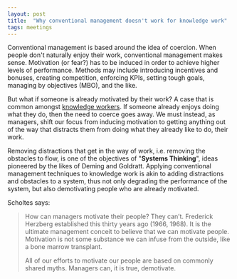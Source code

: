 ```yaml
---
layout: post
title:  "Why conventional management doesn't work for knowledge work"
tags: meetings
---
```

Conventional management is based around the idea of coercion.
When people don't naturally enjoy their work,
conventional management makes sense.
Motivation (or fear?) has to be induced in order to achieve
higher levels of performance.
Methods may include introducing incentives and bonuses, creating competition, 
enforcing KPIs, setting tough goals, managing by objectives (MBO),
and the like.

But what if someone is already motivated by their work?
A case that is common amongst [knowledge workers](https://en.wikipedia.org/wiki/Knowledge_worker). 
If someone already enjoys doing what they do,
then the need to coerce goes away.
We must instead, as managers, shift our focus
from inducing motivation to getting anything out of the
way that distracts them from doing 
what they already like to do, their work.

Removing distractions that get in the way of work,
i.e. removing the obstacles to flow, 
is one of the objectives of "**Systems Thinking**",
ideas pioneered by the likes of Deming and Goldratt.
Applying conventional management techniques to
knowledge work is akin to adding distractions and obstacles
to a system, thus not only degrading the performance of the system,
but also demotivating people who are already motivated.

Scholtes says:

> How can managers motivate their people? They can’t. Frederick Herzberg established this thirty years ago (1966, 1968). It is the ultimate management conceit to believe that we can motivate people. Motivation is not some substance we can infuse from the outside, like a bone marrow transplant.
>
> All of our efforts to motivate our people are based on commonly shared myths. Managers can, it is true, demotivate.